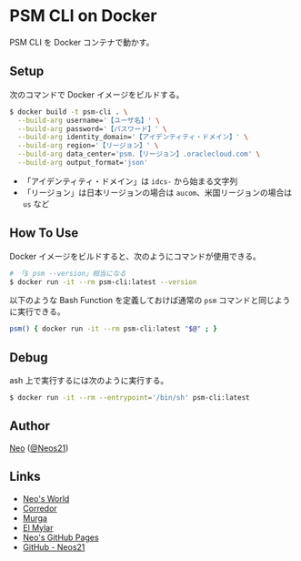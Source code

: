 # PSM CLI on Docker

PSM CLI を Docker コンテナで動かす。


## Setup

次のコマンドで Docker イメージをビルドする。

```sh
$ docker build -t psm-cli . \
  --build-arg username='【ユーザ名】' \
  --build-arg password='【パスワード】' \
  --build-arg identity_domain='【アイデンティティ・ドメイン】' \
  --build-arg region='【リージョン】' \
  --build-arg data_center='psm.【リージョン】.oraclecloud.com' \
  --build-arg output_format='json'
```

- 「アイデンティティ・ドメイン」は `idcs-` から始まる文字列
- 「リージョン」は日本リージョンの場合は `aucom`、米国リージョンの場合は `us` など


## How To Use

Docker イメージをビルドすると、次のようにコマンドが使用できる。

```sh
# 「$ psm --version」相当になる
$ docker run -it --rm psm-cli:latest --version
```

以下のような Bash Function を定義しておけば通常の `psm` コマンドと同じように実行できる。

```sh
psm() { docker run -it --rm psm-cli:latest "$@" ; }
```


## Debug

ash 上で実行するには次のように実行する。

```sh
$ docker run -it --rm --entrypoint='/bin/sh' psm-cli:latest
```


## Author

[Neo](http://neo.s21.xrea.com/) ([@Neos21](https://twitter.com/Neos21))


## Links

- [Neo's World](http://neo.s21.xrea.com/)
- [Corredor](http://neos21.hatenablog.com/)
- [Murga](http://neos21.hatenablog.jp/)
- [El Mylar](http://neos21.hateblo.jp/)
- [Neo's GitHub Pages](https://neos21.github.io/)
- [GitHub - Neos21](https://github.com/Neos21/)

